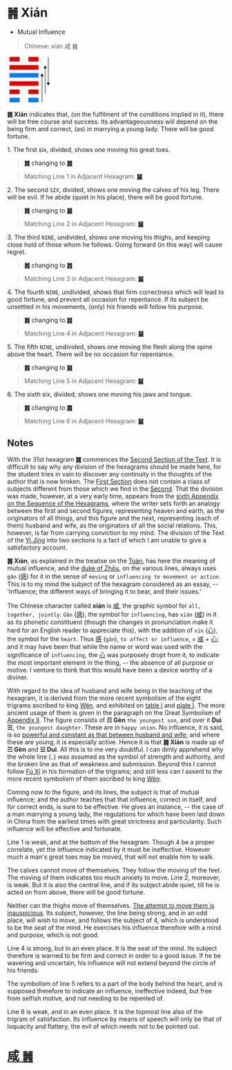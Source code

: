 # ䷞ Xián

* Mutual Influence

> Chinese: xián 咸 ䷞

<a id="p-123"/>

<img src="shapes/31.10.jpg" width="101" alt="咸">

**䷞ Xián** indicates that, (on the fulfilment of the conditions implied in it), there will be free course and success.
Its advantageousness will depend on the being firm and correct, (as) in marrying a young lady. There will be good fortune.

1.<a id="31.1"/> The first six, divided, shows one moving his great toes.

> **䷞** changing to [**䷰**](e99da9ge.md)

> Matching Line 1 in Adjacent Hexagram: [**䷟**](e68192heng.md#32.1)

2.<a id="31.2"/> The second `SIX`, divided, shows one moving the calves of his leg. There will be evil. If he abide (quiet in his place), there will be good fortune.

> **䷞** changing to [**䷛**](e5a4a7e8bf87daguo.md)

> Matching Line 2 in Adjacent Hexagram: [**䷟**](e68192heng.md#32.2)

3.<a id="31.3"/> The third `NINE`, undivided, shows one moving his thighs, and keeping close hold of those whom he follows. Going forward (in this way) will cause regret.

> **䷞** changing to [**䷬**](e89083cui.md)

> Matching Line 3 in Adjacent Hexagram: [**䷟**](e68192heng.md#32.3)

4.<a id="31.4"/> The fourth `NINE`, undivided, shows that firm correctness which will lead to good fortune, and prevent all occasion for repentance. If its subject be unsettled in his movements, (only) his friends will follow his purpose.

> **䷞** changing to [**䷦**](e8b987jian.md)

> Matching Line 4 in Adjacent Hexagram: [**䷟**](e68192heng.md#32.4)

5.<a id="31.5"/> The fifth `NINE`, undivided, shows one moving the flesh along the spine above the heart. There will be no occasion for repentance.

<a id="p-124"/>

> **䷞** changing to [**䷽**](e5b08fe8bf87xiaoguo.md)

> Matching Line 5 in Adjacent Hexagram: [**䷟**](e68192heng.md#32.5)

6.<a id="31.6"/> The sixth six, divided, shows one moving his jaws and tongue.

> **䷞** changing to [**䷠**](e981afdun.md)

> Matching Line 6 in Adjacent Hexagram: [**䷟**](e68192heng.md#32.6)

## Notes

With the 31st hexagram **䷞** commences the [Second Section of the Text](https://zh.wikipedia.org/wiki/周易六十四卦列表#下經). It is difficult to say why any division of the hexagrams should be made here, for the student tries in vain to discover any continuity in the thoughts of the author that is now broken. The [First Section](https://zh.wikipedia.org/wiki/周易六十四卦列表#上經) does not contain a class of subjects different from those which we find in the [Second](https://zh.wikipedia.org/wiki/周易六十四卦列表#下經). That the division was made, however, at a very early time, appears from the [sixth Appendix on the Sequence of the Hexagrams](appendix06s1.md), where the writer sets forth an analogy between the first and second figures, representing heaven and earth, as the originators of all things, and this figure and the next, representing (each of them) husband and wife, as the originators of all the social relations. This, however, is far from carrying conviction to my mind. The division of the Text of the [Yì Jīng](https://ctext.org/book-of-changes) into two sections is a fact of which I am unable to give a satisfactory account.

**䷞ Xián**, as explained in the treatise on the [Tuàn](https://ctext.org/book-of-changes/tuan-zhuan), has here the meaning of mutual influence, and the [duke of Zhōu](https://en.wikipedia.org/wiki/Duke_of_Zhou), on the various lines, always uses `gǎn` ([感](https://ctext.org/dictionary.pl?if=en&char=感)) for it in the sense of `moving` or `influencing to movement or action`. This is to my mind the subject of the hexagram considered as an essay, -- 'Influence; the different ways of bringing it to bear, and their issues.'

The Chinese character called **xián** is [咸](https://ctext.org/dictionary.pl?if=en&char=咸), the graphic symbol for `all, together, jointly`. `Gǎn` ([感](https://ctext.org/dictionary.pl?if=en&char=感)), the symbol for `influencing`, has `xián` ([咸](https://ctext.org/dictionary.pl?if=en&char=咸)) in it as its phonetic constituent (though the changes in pronunciation make it hard for an English reader to appreciate this), with the addition of `xīn` ([心](https://ctext.org/dictionary.pl?if=en&char=心)), the symbol for the `heart`. Thus [感](https://ctext.org/dictionary.pl?if=en&char=感) (`gǎn`), `to affect or influence`, = [咸](https://ctext.org/dictionary.pl?if=en&char=咸) + [心](https://ctext.org/dictionary.pl?if=en&char=心); and it may have been that while the name or word was used with the significance of `influencing`, the [心](https://ctext.org/dictionary.pl?if=en&char=心) was purposely dropt from it, to indicate the most important element in the thing, -- the absence of all purpose or motive. I venture to think that this would have been a device worthy of a diviner.

With regard to the idea of husband and wife being in the teaching of the hexagram, it is derived from the more recent symbolism of the eight trigrams ascribed to king [Wén](https://en.wikipedia.org/wiki/King_Wen_of_Zhou), and exhibited on [table I](King_Wen_Table.png) and [plate I](later_heaven.jpg). The more ancient usage of them is given in the paragraph on the Great Symbolism of [Appendix II](appendix02s1.md). The figure consists of **☶ Gèn** `the youngest son`, and over it **Duì ☱**, `the youngest daughter`. These are in `happy union`. No influence, it is said, is so [powerful and constant as that between husband and wife](e68192heng.md#p-125); and where these are young, it is especially active. Hence it is that **䷞ Xián** is made up of **☶ Gèn** and **☱ Duì**. All this is to me very doubtful. I can dimly apprehend why the whole line (`⚊`) was assumed as the symbol of strength and authority, and the broken line as that of weakness and submission. Beyond this I cannot follow [Fú Xī](https://en.wikipedia.org/wiki/Fuxi) in his formation of the trigrams; and still less can I assent to the more recent symbolism of them ascribed to king [Wén](https://en.wikipedia.org/wiki/King_Wen_of_Zhou).

Coming now to the figure, and its lines, the subject is that of mutual influence; and the author teaches that that influence, correct in itself, and for correct ends, is sure to be effective. He gives an instance, -- the case of a man marrying a young lady, the regulations for which have been laid down in China from the earliest times with great strictness and particularity. Such influence will be effective and fortunate.

Line 1 is weak, and at the bottom of the hexagram. Though 4 be a proper correlate, yet the influence indicated by it must be ineffective. However much a man's great toes may be moved, that will not enable him to walk.

The calves cannot move of themselves. They follow the moving of the feet. The moving of them indicates too much anxiety to move. Line 2, moreover, is weak. But it is also the central line, and if its subject abide quiet, till he is acted on from above, there will be good fortune.

Neither can the thighs move of themselves. [The attempt to move them is inauspicious](e68192heng.md#p-126). Its subject, however, the line being strong, and in an odd place, will wish to move, and follows the subject of 4, which is understood to be the seat of the mind. He exercises his influence therefore with a mind and purpose, which is not good.

Line 4 is strong, but in an even place. It is the seat of the mind. Its subject therefore is warned to be firm and correct in order to a good issue. If he be wavering and uncertain, his influence will not extend beyond the circle of his friends.

The symbolism of line 5 refers to a part of the body behind the heart, and is supposed therefore to indicate an influence, ineffective indeed, but free from selfish motive, and not needing to be repented of.

Line 6 is weak, and in an even place. It is the topmost line also of the trigram of satisfaction. Its influence by means of speech will only be that of loquacity and flattery, the evil of which needs not to be pointed out.

# [咸 ䷞](e592b8xian_cn.md)
